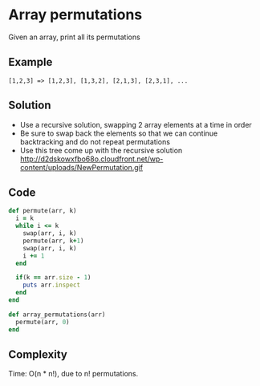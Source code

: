 # Array permutations
Given an array, print all its permutations

## Example
```
[1,2,3] => [1,2,3], [1,3,2], [2,1,3], [2,3,1], ...
```

## Solution
- Use a recursive solution, swapping 2 array elements at a time in order
- Be sure to swap back the elements so that we can continue backtracking
  and do not repeat permutations
- Use this tree come up with the recursive solution http://d2dskowxfbo68o.cloudfront.net/wp-content/uploads/NewPermutation.gif

## Code
```ruby
def permute(arr, k)
  i = k
  while i <= k
    swap(arr, i, k)
    permute(arr, k+1)
    swap(arr, i, k)
    i += 1
  end

  if(k == arr.size - 1)
    puts arr.inspect
  end
end

def array_permutations(arr)
  permute(arr, 0)
end
```

## Complexity
Time: O(n * n!), due to n! permutations.
